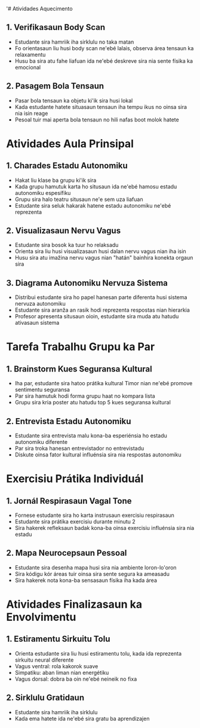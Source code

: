 '# Atividades Aquecimento

## 1. Verifikasaun Body Scan

- Estudante sira hamriik iha sirklulu no taka matan
- Fo orientasaun liu husi body scan ne'ebé lalais, observa área tensaun ka relaxamentu
- Husu ba sira atu fahe liafuan ida ne'ebé deskreve sira nia sente físika ka emocional

## 2. Pasagem Bola Tensaun

- Pasar bola tensaun ka objetu ki'ik sira husi lokal
- Kada estudante hatete situasaun tensaun iha tempu ikus no oinsa sira nia isin reage
- Pesoal tuir mai aperta bola tensaun no hili nafas boot molok hatete

# Atividades Aula Prinsipal

## 1. Charades Estadu Autonomiku

- Hakat liu klase ba grupu ki'ik sira
- Kada grupu hamutuk karta ho situsaun ida ne'ebé hamosu estadu autonomiku espesífiku
- Grupu sira halo teatru situsaun ne'e sem uza liafuan
- Estudante sira seluk hakarak hatene estadu autonomiku ne'ebé reprezenta

## 2. Visualizasaun Nervu Vagus

- Estudante sira bosok ka tuur ho relaksadu
- Orienta sira liu husi visualizasaun husi dalan nervu vagus nian iha isin
- Husu sira atu imažina nervu vagus nian "hatán" bainhira konekta orgaun sira

## 3. Diagrama Autonomiku Nervuza Sistema

- Distribui estudante sira ho papel hanesan parte diferenta husi sistema nervuza autonomiku
- Estudante sira aranža an rasik hodi reprezenta respostas nian hierarkia
- Profesor apresenta situsaun oioin, estudante sira muda atu hatudu ativasaun sistema

# Tarefa Trabalhu Grupu ka Par

## 1. Brainstorm Kues Seguransa Kultural

- Iha par, estudante sira hatoo prátika kultural Timor nian ne'ebé promove sentimentu seguransa
- Par sira hamutuk hodi forma grupu haat no kompara lista
- Grupu sira kria poster atu hatudu top 5 kues seguransa kultural

## 2. Entrevista Estadu Autonomiku

- Estudante sira entrevista malu kona-ba esperiénsia ho estadu autonomiku diferente
- Par sira troka hanesan entrevistador no entrevistadu
- Diskute oinsa fator kultural influénsia sira nia respostas autonomiku

# Exercisiu Prátika Individuál

## 1. Jornál Respirasaun Vagal Tone

- Fornese estudante sira ho karta instrusaun exercisiu respirasaun
- Estudante sira prátika exercisiu durante minutu 2
- Sira hakerek refleksaun badak kona-ba oinsa exercisiu influénsia sira nia estadu

## 2. Mapa Neurocepsaun Pessoal

- Estudante sira desenha mapa husi sira nia ambiente loron-lo'oron
- Sira kódigu kór áreas tuir oinsa sira sente segura ka ameasadu
- Sira hakerek nota kona-ba sensasaun físika iha kada área

# Atividades Finalizasaun ka Envolvimentu

## 1. Estiramentu Sirkuitu Tolu

- Orienta estudante sira liu husi estiramentu tolu, kada ida reprezenta sirkuitu neural diferente
- Vagus ventral: rola kakorok suave
- Simpatiku: aban liman nian energétiku
- Vagus dorsal: dobra ba oin ne'ebé neineik no fixa

## 2. Sirklulu Gratidaun

- Estudante sira hamriik iha sirklulu
- Kada ema hatete ida ne'ebé sira gratu ba aprendizajen